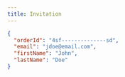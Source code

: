 ```yaml
---
title: Invitation
---
```


```json title='invitation.json'
{
  "orderId": "4sf--------------sd",
  "email": "jdoe@email.com",
  "firstName": "John",
  "lastName": "Doe"
}
```
